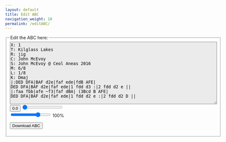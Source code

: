 ```yaml
---
layout: default
title: Edit ABC
navigation_weight: 10
permalink: /editABC/
---
```

<!-- Draw the dots -->
<div class="output">
	<div id="paper0" class="paper"></div>
</div>

<!-- Group the input and controls for ABC-->
<fieldset style="display: inline-block; vertical-align: middle;">
    <legend>Edit the ABC here:</legend>

<!-- Read the modified ABC and play if requested -->
<span title="Use this sample as a template to edit or create your own ABC files. Don't forget to 'Download ABC' to save your work!">      
<textarea name='abc' id="abc" rows="13" cols="80" style="background-color: #ebebeb" spellcheck="false">
X: 1
T: Kilglass Lakes
R: jig
C: John McEvoy
S: John McEvoy @ Ceol Aneas 2016
M: 6/8
L: 1/8
K: Dmaj
|:DED DFA|BAF d2e|faf ede|fdB AFE|
DED DFA|BAF d2e|faf ede|1 fdd d3 :|2 fdd d2 e ||
|:faa fbb|afe ~f3|faf dBA| (3Bcd B AFE|
DED DFA|BAF d2e|faf ede|1 fdd d2 e :|2 fdd d2 D ||
</textarea>
</span>

<!-- Area to store unrolled ABC -->
<textarea id="processedABC" style="display:none;"></textarea>

<!-- Controls for ABC -->
<form onsubmit="return false" oninput="level.value = flevel.valueAsNumber">
	<span title="Play the ABC you've entered. You can slow down the playback using the Slider.">      
		<div class="audioplayer">
			<button id="pButton" class="playButton"
				onclick="processedABC.value=preProcessABC(abc.value);playABC(processedABC, pButton, playPosition, RSABC.value), APos">
				<div id="APos" class="audioPos">0.0</div>
			</button>
			<input name="playPosition" id="playPosition" type="range" class="audio_control" min="0" max="100" value="0"
				oninput="setABCPosition(value/100)" />
			<div class="speed_control">
				<input name="flevel" id="RSABC" type="range" min="50" max="120" value="100"
					onchange="changeABCspeed(processedABC, pButton, value)">
				<output name="level">100</output>%
			</div>
		</div>
	</span>
	<p class="clear"></p>
   <!-- Allow the user to save their ABC-->
   <span title="Download the ABC you've entered. Don't lose your work!">      
  		<input value='Download ABC' type='button' onclick='downloadABC(document.getElementById("abc").value)' />
   </span>
</form>
</fieldset>

<!-- Show errors -->
<br />
<div id='warnings'></div>

<script type="text/javascript" src="/js/abcjs_editor_3.0-min.js"></script>
<script type="text/javascript" src="/js/musical-ws.js"></script>
<script type="text/javascript" src="/js/abc_controls.js"></script>
<script type='text/javascript'>

function downloadABC(text) {
    var pom = document.createElement('a');
    pom.setAttribute(
        'href',
        'data:application/download;charset=utf-8,' + encodeURIComponent(text)
    );
    pom.setAttribute('download', "edited.abc");

    if (document.createEvent) {
        var event = document.createEvent('MouseEvents');
        event.initEvent('click', true, true);
        pom.dispatchEvent(event);
    } else {
        pom.click();
    }
}

$(document).ready(function()
{
    abc.editor = new ABCJS.Editor("abc", { paper_id: "paper0", midi_id:"midi", warnings_id:"warnings", indicate_changed: "true" });
});
</script>
